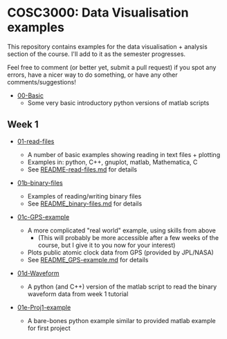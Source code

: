 # COSC3000: Data Visualisation examples

This repository contains examples for the data visualisation + analysis section of the course.
I'll add to it as the semester progresses.

Feel free to comment (or better yet, submit a pull request) if you spot any errors, have a nicer way to do something, or have any other comments/suggestions!

* [00-Basic](./00-Basic/)
  * Some very basic introductory python versions of matlab scripts

## Week 1

* [01-read-files](./01-read-files/)
  * A number of basic examples showing reading in text files + plotting
  * Examples in: python, C++, gnuplot, matlab, Mathematica, C
  * See [README-read-files.md](./01-read-files/README-read-files.md) for details

* [01b-binary-files](./01b-binary-files/)
  * Examples of reading/writing binary files
  * See [README_binary-files.md](./01b-binary-files/README_binary-files.md) for details

* [01c-GPS-example](./01c-GPS-example/)
  * A more complicated "real world" example, using skills from above
    * (This will probably be more accessible after a few weeks of the course, but I give it to you now for your interest)
  * Plots public atomic clock data from GPS (provided by JPL/NASA)
  * See [README_GPS-example.md](./01c-GPS-example/README_GPS-example.md) for details

* [01d-Waveform](./01d-Waveform)
  * A python (and C++) version of the matlab script to read the binary waveform data from week 1 tutorial

* [01e-Proj1-example](./01e-Proj1-example)
  * A bare-bones python example similar to provided matlab example for first project